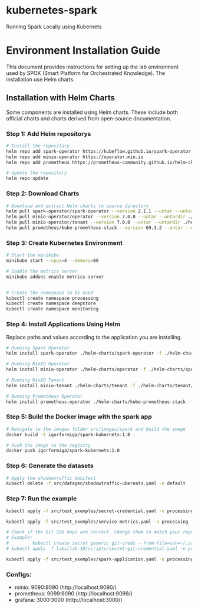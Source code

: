 # kubernetes-spark
Running Spark Locally using Kubernets

# Environment Installation Guide

This document provides instructions for setting up the lab environment used by SPOK (Smart Platform for Orchestrated Knowledge). The installation use Helm charts.

## Installation with Helm Charts

Some components are installed using Helm charts. These include both official charts and charts derived from open-source documentation.

### Step 1: Add Helm repositorys

```sh
# Install the repository
helm repo add spark-operator https://kubeflow.github.io/spark-operator
helm repo add minio-operator https://operator.min.io
helm repo add prometheus https://prometheus-community.github.io/helm-charts

# Update the repository
helm repo update
```

### Step 2: Download Charts

```sh
# Download and extract Helm charts to source directory
helm pull spark-operator/spark-operator --version 2.1.1 --untar --untardir ./helm-charts
helm pull minio-operator/operator --version 7.0.0 --untar --untardir ./helm-charts
helm pull minio-operator/tenant --version 7.0.0 --untar --untardir ./helm-charts
helm pull prometheus/kube-prometheus-stack --version 69.3.2 --untar --untardir ./helm-charts
```

### Step 3: Create Kubernetes Environment

```sh
# Start the minikube
minikube start --cpus=4 --memory=8G

# Enable the metrics server
minikube addons enable metrics-server


# Create the namespace to be used
kubectl create namespace processing
kubectl create namespace deepstore
kubectl create namespace monitoring
```

### Step 4: Install Applications Using Helm

Replace paths and values according to the application you are installing.

```sh
# Running Spark Operator
helm install spark-operator ./helm-charts/spark-operator -f ./helm-charts/spark-operator/values.yaml -n processing

# Running MinIO Operator
helm install minio-operator ./helm-charts/operator -f ./helm-charts/operator/values.yaml -n deepstore

# Running MinIO Tenant
helm install minio-tenant ./helm-charts/tenant -f ./helm-charts/tenant/values.yaml -n deepstore

# Running Prometheus Operator
helm install prometheus-operator ./helm-charts/kube-prometheus-stack -f ./helm-charts/kube-prometheus-stack/values.yaml -n monitoring

```

### Step 5: Build the Docker image with the spark app

```sh
# Navigate to the images folder src/images/spark and build the image
docker build -t igorformiga/spark-kubernets:1.0 .

# Push the image to the registry
docker push igorformiga/spark-kubernets:1.0 
```


### Step 6: Generate the datasets

```sh
# Apply the shadowtraffic manifest
kubectl delete -f src/datagen/shadowtraffic-ubereats.yaml -n default
```


### Step 7: Run the example

```sh
kubectl apply -f src/test_exemples/secret-credential.yaml -n processing

kubectl apply -f src/test_exemples/service-metrics.yaml -n processing

# Check if the Git SSH keys are correct. Change them to match your repository if you encounter permission issues.
# Example:
#         kubectl create secret generic git-creds --from-file=ssh=~/.ssh/id_rsa --from-file=known_hosts=~/.ssh/known_hosts --dry-run=client -o yaml
# kubectl apply -f labs/lab-10/scripts/secret-git-credential.yaml -n processing

kubectl apply -f src/test_exemples/spark-application.yaml -n processing

```

### Configs:

- minio: 9090:9090 (http://localhost:9090/)
- prometheus: 9099:9090 (http://localhost:9099/)
- grafana: 3000:3000 (http://localhost:3000/)